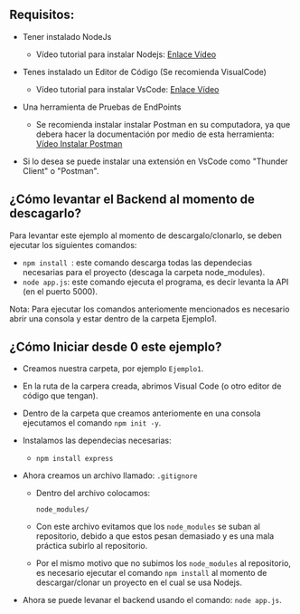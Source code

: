 ## Requisitos:
- Tener instalado NodeJs 
  - Vídeo tutorial para instalar Nodejs:  <a href="https://youtu.be/v0x1Ku5Tgac?si=hjCcf9fNVRWJ4teH" target="_blank">Enlace Vídeo</a>
- Tenes instalado un Editor de Código (Se recomienda VisualCode)
  - Vídeo tutorial para instalar VsCode:  <a href="https://youtu.be/fw9QLJ46VGQ?si=zeiwcA26q-MywPyf" target="_blank">Enlace Vídeo</a>

- Una herramienta de Pruebas de EndPoints
  - Se recomienda instalar instalar Postman en su computadora, ya que debera hacer la documentación por medio de esta herramienta: <a href="https://youtu.be/xjO9pltaPLQ?si=O9zKm-u_g9qN1vjO" target="_blank">Vídeo Instalar Postman</a>

- Si lo desea se puede instalar una extensión en VsCode como "Thunder Client" o "Postman".



## ¿Cómo levantar el Backend al momento de descagarlo?

Para levantar este ejemplo al momento de descargalo/clonarlo, se deben ejecutar los siguientes comandos: 
- ```npm install ```: este comando descarga todas las dependecias necesarias para el proyecto (descaga la carpeta node_modules).
- ```node app.js```: este comando ejecuta el programa, es decir levanta la API (en el puerto 5000).


Nota: Para ejecutar los comandos anteriomente mencionados es necesario abrir una consola y estar dentro de la carpeta Ejemplo1.

## ¿Cómo Iniciar desde 0 este ejemplo?

- Creamos nuestra carpeta, por ejemplo ```Ejemplo1```.
- En la ruta de la carpera creada, abrimos Visual Code (o otro editor de código que tengan).
- Dentro de la carpeta que creamos anteriomente en una consola ejecutamos el comando ```npm init -y```.
- Instalamos las dependecias necesarias:
  - ```npm install express```

- Ahora creamos un archivo llamado: ```.gitignore```
  - Dentro del archivo colocamos:
    ```
    node_modules/
    ```
  - Con este archivo evitamos que los ```node_modules``` se suban al repositorio, debido a que estos pesan demasiado y es una mala práctica subirlo al repositorio.

  - Por el mismo motivo que no subimos los ```node_modules``` al repositorio, es necesario ejecutar el comando ```npm install``` al momento de descargar/clonar un proyecto en el cual se usa Nodejs.

- Ahora se puede levanar el backend usando el comando: ```node app.js```.


